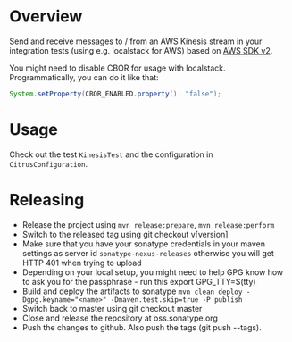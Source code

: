 # Overview
Send and receive messages to / from an AWS Kinesis stream in your integration tests (using e.g. localstack for AWS) based on
[AWS SDK v2](https://docs.aws.amazon.com/sdk-for-java/v2/developer-guide/welcome.html).

You might need to disable CBOR for usage with localstack. Programmatically, you can do it like that:

```java
System.setProperty(CBOR_ENABLED.property(), "false");
```
   
# Usage
Check out the test `KinesisTest` and the configuration in `CitrusConfiguration`.
 
# Releasing
* Release the project using `mvn release:prepare`, `mvn release:perform`
* Switch to the released tag using git checkout v[version]
* Make sure that you have your sonatype credentials in your maven settings as server id `sonatype-nexus-releases` otherwise you will get HTTP 401 when trying to upload
* Depending on your local setup, you might need to help GPG know how to ask you for the passphrase - run this export GPG_TTY=$(tty)
* Build and deploy the artifacts to sonatype `mvn clean deploy -Dgpg.keyname="<name>" -Dmaven.test.skip=true -P publish`
* Switch back to master using git checkout master
* Close and release the repository at oss.sonatype.org
* Push the changes to github. Also push the tags (git push --tags).
